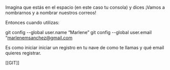 Imagina que estás en el espacio (en este caso tu consola) y dices ¡Vamos a nombrarnos y a nombrar nuestros correos! 

Entonces cuando utilizas: 

git config --global user.name “Marlene” git 
config --global user.email “marlenemsanchez@gmail.com

Es como iniciar iniciar un registro en tu nave de como te llamas y qué email quieres registrar.

[[GIT]]